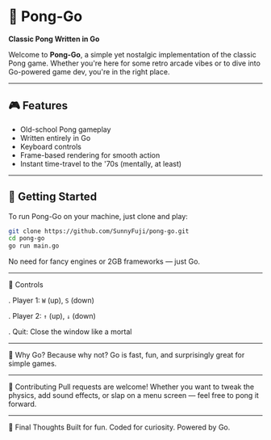 # 🏓 Pong-Go  
**Classic Pong Written in Go**

Welcome to **Pong-Go**, a simple yet nostalgic implementation of the classic Pong game. Whether you're here for some retro arcade vibes or to dive into Go-powered game dev, you're in the right place.

---

## 🎮 Features

- Old-school Pong gameplay  
- Written entirely in Go  
- Keyboard controls  
- Frame-based rendering for smooth action  
- Instant time-travel to the '70s (mentally, at least)

---

## 🚀 Getting Started

To run Pong-Go on your machine, just clone and play:

```bash
git clone https://github.com/SunnyFuji/pong-go.git
cd pong-go
go run main.go
```

No need for fancy engines or 2GB frameworks — just Go.

---

🎯 Controls

. Player 1: `W` (up), `S` (down)

. Player 2: `↑` (up), `↓` (down)

. Quit: Close the window like a mortal

---

🧠 Why Go?
Because why not? Go is fast, fun, and surprisingly great for simple games.

---

🤝 Contributing
Pull requests are welcome! Whether you want to tweak the physics, add sound effects, or slap on a menu screen — feel free to pong it forward.

---

🏁 Final Thoughts
Built for fun.
Coded for curiosity.
Powered by Go.
